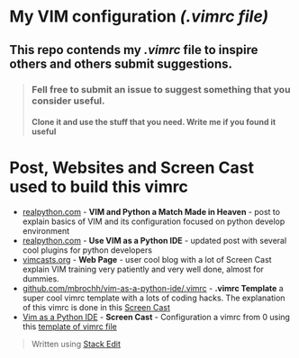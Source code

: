 # My VIM configuration _(.vimrc file)_

## This repo contends my _.vimrc_ file to inspire others and others submit suggestions.

> ### **Fell free to submit an issue to suggest something that you consider useful.**
> #### **Clone it and use the stuff that you need. Write me if you found it useful**

# Post, Websites and Screen Cast used to build this vimrc

- [realpython.com](https://realpython.com/blog/python/vim-and-python-a-match-made-in-heaven/) - **VIM and Python a Match Made in Heaven** - post to explain basics of VIM and its configuration focused on python develop environment
- [realpython.com](http://www.liuchengxu.org/posts/use-vim-as-a-python-ide/) - **Use VIM as a Python IDE** - updated post with several cool plugins for python developers
- [vimcasts.org](http://vimcasts.org) - **Web Page** - user cool blog with a lot of Screen Cast explain VIM training very patiently and very well done, almost for dummies.
- [github.com/mbrochh/vim-as-a-python-ide/.vimrc](https://github.com/mbrochh/vim-as-a-python-ide/blob/master/.vimrc) - **.vimrc Template** a super cool vimrc template with a lots of coding hacks. The explanation of this vimrc is done in this [Screen Cast](https://www.youtube.com/watch?v=YhqsjUUHj6g)
- [Vim as a Python IDE](https://www.youtube.com/watch?v=YhqsjUUHj6g) - **Screen Cast** - Configuration a vimrc from 0 using this [template of vimrc file](https://github.com/mbrochh/vim-as-a-python-ide/blob/master/.vimrc)

> Written using [Stack Edit](https://stackedit.io/)
